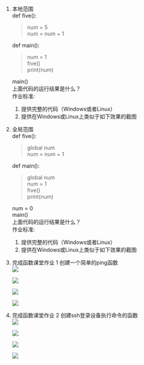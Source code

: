 1. 本地范围  
   def five():  
   > num = 5  
   > num = num + 1

   def main():
   > num = 1  
   > five()  
   > print(num)

   main()  
   上面代码的运行结果是什么？  
   作业标准:
   1. 提供完整的代码（Windows或者Linux）
   2. 提供在Windows或Linux上类似于如下效果的截图  

2. 全局范围  
   def five():
   > global num  
   > num = num + 1

   def main():
   > global num  
   > num = 1  
   > five()  
   > print(num)

   num = 0  
   main()  
   上面代码的运行结果是什么？  
   作业标准:
   1. 提供完整的代码（Windows或者Linux）
   2. 提供在Windows或Linux上类似于如下效果的截图

3. 完成函数课堂作业 1 创建一个简单的ping函数  
   ![](https://gitee.com/qytanggit/Python_Basic/raw/master/image/Charpter11/11.1.png)

   ![](https://gitee.com/qytanggit/Python_Basic/raw/master/image/Charpter11/11.2.png)

   ![](https://gitee.com/qytanggit/Python_Basic/raw/master/image/Charpter11/11.3.png)

   ![](https://gitee.com/qytanggit/Python_Basic/raw/master/image/Charpter11/11.4.png)


4. 完成函数课堂作业 2 创建ssh登录设备执行命令的函数  
   ![](https://gitee.com/qytanggit/Python_Basic/raw/master/image/Charpter11/11.5.png)

   ![](https://gitee.com/qytanggit/Python_Basic/raw/master/image/Charpter11/11.6.png)

   ![](https://gitee.com/qytanggit/Python_Basic/raw/master/image/Charpter11/11.7.png)

   ![](https://gitee.com/qytanggit/Python_Basic/raw/master/image/Charpter11/11.8.png)
